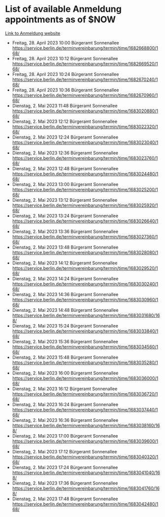 # List of available Anmeldung appointments as of $NOW
[Link to Anmeldung website](https://service.berlin.de/terminvereinbarung/termin/tag.php?termin=1&anliegen[]=120686&dienstleisterlist=122210,122217,327316,122219,327312,122227,327314,122231,327346,122243,327348,122254,122252,329742,122260,329745,122262,329748,122271,327278,122273,327274,122277,327276,330436,122280,327294,122282,327290,122284,327292,122291,327270,122285,327266,122286,327264,122296,327268,150230,329760,122297,327286,122294,327284,122312,329763,122314,329775,122304,327330,122311,327334,122309,327332,317869,122281,327352,122279,329772,122283,122276,327324,122274,327326,122267,329766,122246,327318,122251,327320,122257,327322,122208,327298,122226,327300&herkunft=http%3A%2F%2Fservice.berlin.de%2Fdienstleistung%2F120686%2F)
- Freitag, 28. April 2023 10:00 Bürgeramt Sonnenallee https://service.berlin.de/terminvereinbarung/termin/time/1682668800/168/
- Freitag, 28. April 2023 10:12 Bürgeramt Sonnenallee https://service.berlin.de/terminvereinbarung/termin/time/1682669520/168/
- Freitag, 28. April 2023 10:24 Bürgeramt Sonnenallee https://service.berlin.de/terminvereinbarung/termin/time/1682670240/168/
- Freitag, 28. April 2023 10:36 Bürgeramt Sonnenallee https://service.berlin.de/terminvereinbarung/termin/time/1682670960/168/
- Dienstag, 2. Mai 2023 11:48 Bürgeramt Sonnenallee https://service.berlin.de/terminvereinbarung/termin/time/1683020880/168/
- Dienstag, 2. Mai 2023 12:12 Bürgeramt Sonnenallee https://service.berlin.de/terminvereinbarung/termin/time/1683022320/168/
- Dienstag, 2. Mai 2023 12:24 Bürgeramt Sonnenallee https://service.berlin.de/terminvereinbarung/termin/time/1683023040/168/
- Dienstag, 2. Mai 2023 12:36 Bürgeramt Sonnenallee https://service.berlin.de/terminvereinbarung/termin/time/1683023760/168/
- Dienstag, 2. Mai 2023 12:48 Bürgeramt Sonnenallee https://service.berlin.de/terminvereinbarung/termin/time/1683024480/168/
- Dienstag, 2. Mai 2023 13:00 Bürgeramt Sonnenallee https://service.berlin.de/terminvereinbarung/termin/time/1683025200/168/
- Dienstag, 2. Mai 2023 13:12 Bürgeramt Sonnenallee https://service.berlin.de/terminvereinbarung/termin/time/1683025920/168/
- Dienstag, 2. Mai 2023 13:24 Bürgeramt Sonnenallee https://service.berlin.de/terminvereinbarung/termin/time/1683026640/168/
- Dienstag, 2. Mai 2023 13:36 Bürgeramt Sonnenallee https://service.berlin.de/terminvereinbarung/termin/time/1683027360/168/
- Dienstag, 2. Mai 2023 13:48 Bürgeramt Sonnenallee https://service.berlin.de/terminvereinbarung/termin/time/1683028080/168/
- Dienstag, 2. Mai 2023 14:12 Bürgeramt Sonnenallee https://service.berlin.de/terminvereinbarung/termin/time/1683029520/168/
- Dienstag, 2. Mai 2023 14:24 Bürgeramt Sonnenallee https://service.berlin.de/terminvereinbarung/termin/time/1683030240/168/
- Dienstag, 2. Mai 2023 14:36 Bürgeramt Sonnenallee https://service.berlin.de/terminvereinbarung/termin/time/1683030960/168/
- Dienstag, 2. Mai 2023 14:48 Bürgeramt Sonnenallee https://service.berlin.de/terminvereinbarung/termin/time/1683031680/168/
- Dienstag, 2. Mai 2023 15:24 Bürgeramt Sonnenallee https://service.berlin.de/terminvereinbarung/termin/time/1683033840/168/
- Dienstag, 2. Mai 2023 15:36 Bürgeramt Sonnenallee https://service.berlin.de/terminvereinbarung/termin/time/1683034560/168/
- Dienstag, 2. Mai 2023 15:48 Bürgeramt Sonnenallee https://service.berlin.de/terminvereinbarung/termin/time/1683035280/168/
- Dienstag, 2. Mai 2023 16:00 Bürgeramt Sonnenallee https://service.berlin.de/terminvereinbarung/termin/time/1683036000/168/
- Dienstag, 2. Mai 2023 16:12 Bürgeramt Sonnenallee https://service.berlin.de/terminvereinbarung/termin/time/1683036720/168/
- Dienstag, 2. Mai 2023 16:24 Bürgeramt Sonnenallee https://service.berlin.de/terminvereinbarung/termin/time/1683037440/168/
- Dienstag, 2. Mai 2023 16:36 Bürgeramt Sonnenallee https://service.berlin.de/terminvereinbarung/termin/time/1683038160/168/
- Dienstag, 2. Mai 2023 17:00 Bürgeramt Sonnenallee https://service.berlin.de/terminvereinbarung/termin/time/1683039600/168/
- Dienstag, 2. Mai 2023 17:12 Bürgeramt Sonnenallee https://service.berlin.de/terminvereinbarung/termin/time/1683040320/168/
- Dienstag, 2. Mai 2023 17:24 Bürgeramt Sonnenallee https://service.berlin.de/terminvereinbarung/termin/time/1683041040/168/
- Dienstag, 2. Mai 2023 17:36 Bürgeramt Sonnenallee https://service.berlin.de/terminvereinbarung/termin/time/1683041760/168/
- Dienstag, 2. Mai 2023 17:48 Bürgeramt Sonnenallee https://service.berlin.de/terminvereinbarung/termin/time/1683042480/168/
